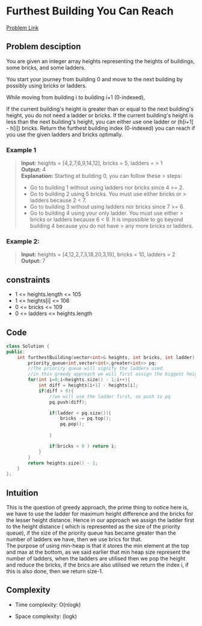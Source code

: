 # Furthest Building You Can Reach
[Problem Link](https://leetcode.com/problems/furthest-building-you-can-reach/description/)

## Problem desciption 

You are given an integer array heights representing the heights of buildings, some bricks, and some ladders.

You start your journey from building 0 and move to the next building by possibly using bricks or ladders.

While moving from building i to building i+1 (0-indexed),

If the current building's height is greater than or equal to the next building's height, you do not need a ladder or bricks.
If the current building's height is less than the next building's height, you can either use one ladder or (h[i+1] - h[i]) bricks.
Return the furthest building index (0-indexed) you can reach if you use the given ladders and bricks optimally.


### Example 1
> **Input:** heights = [4,2,7,6,9,14,12], bricks = 5, ladders = > 1<br>
> **Output:** 4<br>
> **Explanation:** Starting at building 0, you can follow these > steps:
> - Go to building 1 without using ladders nor bricks since 4 >= 2.
> - Go to building 2 using 5 bricks. You must use either bricks or > ladders because 2 < 7.
> - Go to building 3 without using ladders nor bricks since 7 >= 6.
> - Go to building 4 using your only ladder. You must use either > bricks or ladders because 6 < 9.
> It is impossible to go beyond building 4 because you do not have > any more bricks or ladders.
> 
### Example 2:

> **Input:** heights = [4,12,2,7,3,18,20,3,19], bricks = 10, ladders = 2<br>
> **Output:** 7

## constraints
* 1 <= heights.length <= 105
* 1 <= heights[i] <= 106
* 0 <= bricks <= 109
* 0 <= ladders <= heights.length

## Code
```cpp
class Solution {
public:
    int furthestBuilding(vector<int>& heights, int bricks, int ladder) {
        priority_queue<int,vector<int>,greater<int>> pq;
        //The prioriry queue will signify the ladders used.
        //in this greedy approach we will first assign the biggest height to the ladder and then to the ladder, if we encounter any height that is greater than the smallest distacne previously encountere then we give the top of the pq, that is the smallest heigh to the brick and using ladder for the current one. if at any point brick is exhausted then we return i
        for(int i=0;i<heights.size() - 1;i++){
            int diff = heights[i+1] - heights[i];
            if(diff > 0){
                //we will use the ladder first, so push to pq
                pq.push(diff);

                if(ladder < pq.size()){
                    bricks -= pq.top();
                    pq.pop();
                    
                }

                if(bricks < 0 ) return i;
            }
        }
        return heights.size() - 1;
    }
};
```

## Intuition
This is the question of greedy approach, the prime thing to notice here is, we have to use the ladder for maximum height difference and the bricks for the lesser height distance. Hence in our approach we assign the ladder first to the height distance ( which is represented as the size of the priority queue), if the size of the priority queue has became greater than the number of ladders we have, then we use brics for that. 
<br>
The purpose of using min-heap is that it stores the min element at the top and max at the bottom, as we said earlier that min heap size represent the number of ladders, when the ladders are utilised then we pop the height and reduce the bricks, if the brics are also utilised we return the index i, if this is also done, then we return size-1.

## Complexity
- Time complexity: O(nlogk)


- Space complexity: (logk)
